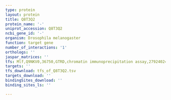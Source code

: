 ```yaml
---
type: protein
layout: protein
title: Q8T3Q2
protein_name: '-'
uniprot_accession: Q8T3Q2
ncbi_gene_id: '-'
organism: Drosophila melanogaster
function: target gene
number_of_interactions: '1'
orthologs: ''
jaspar_matrices: ''
tfs: Mlf,Q9NKV0,36750,GTRD,chromatin immunoprecipitation assay,27924024%5Buid%5D,No
targets: ''
tfs_download: tfs_of_Q8T3Q2.tsv
targets_download: ''
bindingSites_download: ''
binding_sites_ls: ''

---
```


